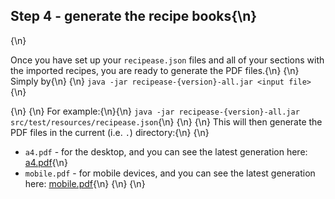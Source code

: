 
## Step 4 - generate the recipe books{\n}

{\n}

Once you have set up your `recipease.json` files and all of your sections with 
the imported recipes, you are ready to generate the PDF files.{\n}
{\n}
Simply by{\n}
{\n}
`java -jar recipease-{version}-all.jar <input file>`{\n}

{\n}
{\n}
For example:{\n}{\n}
`java -jar recipease-{version}-all.jar src/test/resources/recipease.json`{\n}
{\n}
{\n}
This will then generate the PDF files in the current (i.e. `.`) directory:{\n}
{\n}
  - `a4.pdf` - for the desktop, and you can see the latest generation here: [a4.pdf](a4.pdf){\n}
  - `mobile.pdf` - for mobile devices, and you can see the latest generation here: [mobile.pdf](mobile.pdf){\n}
{\n}
{\n}